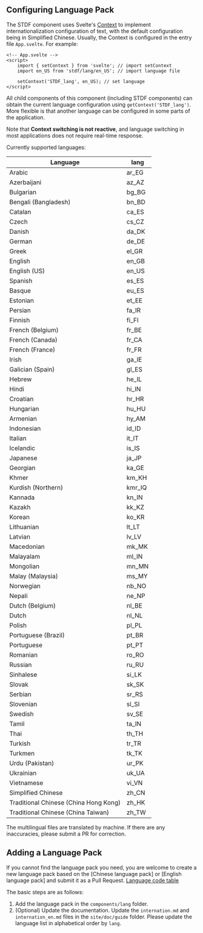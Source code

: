 ## Configuring Language Pack

The STDF component uses Svelte's [Context](https://svelte.dev/docs#run-time-svelte-setcontext) to implement internationalization configuration of text, with the default configuration being in Simplified Chinese. Usually, the Context is configured in the entry file `App.svelte`. For example:

```svelte
<!-- App.svelte -->
<script>
    import { setContext } from 'svelte'; // import setContext
    import en_US from 'stdf/lang/en_US'; // import language file
    
    setContext('STDF_lang', en_US); // set language
</script>
```

All child components of this component (including STDF components) can obtain the current language configuration using `getContext('STDF_lang')`. More flexible is that another language can be configured in some parts of the application.

Note that **Context switching is not reactive**, and language switching in most applications does not require real-time response.

Currently supported languages:

| Language                        | lang   |
| ------------------------------- | ------ |
| Arabic                          | ar_EG  |
| Azerbaijani                     | az_AZ  |
| Bulgarian                       | bg_BG  |
| Bengali (Bangladesh)            | bn_BD  |
| Catalan                         | ca_ES  |
| Czech                           | cs_CZ  |
| Danish                          | da_DK  |
| German                          | de_DE  |
| Greek                           | el_GR  |
| English                         | en_GB  |
| English (US)                    | en_US  |
| Spanish                         | es_ES  |
| Basque                          | eu_ES  |
| Estonian                        | et_EE  |
| Persian                         | fa_IR  |
| Finnish                         | fi_FI  |
| French (Belgium)                | fr_BE  |
| French (Canada)                 | fr_CA  |
| French (France)                 | fr_FR  |
| Irish                           | ga_IE  |
| Galician (Spain)                | gl_ES  |
| Hebrew                          | he_IL  |
| Hindi                           | hi_IN  |
| Croatian                        | hr_HR  |
| Hungarian                       | hu_HU  |
| Armenian                        | hy_AM  |
| Indonesian                      | id_ID  |
| Italian                         | it_IT  |
| Icelandic                       | is_IS  |
| Japanese                        | ja_JP  |
| Georgian                        | ka_GE  |
| Khmer                           | km_KH  |
| Kurdish (Northern)              | kmr_IQ |
| Kannada                         | kn_IN  |
| Kazakh                          | kk_KZ  |
| Korean                          | ko_KR  |
| Lithuanian                      | lt_LT  |
| Latvian                         | lv_LV  |
| Macedonian                      | mk_MK  |
| Malayalam                       | ml_IN  |
| Mongolian                       | mn_MN  |
| Malay (Malaysia)                | ms_MY  |
| Norwegian                       | nb_NO  |
| Nepali                          | ne_NP  |
| Dutch (Belgium)                 | nl_BE  |
| Dutch                           | nl_NL  |
| Polish                          | pl_PL  |
| Portuguese (Brazil)             | pt_BR  |
| Portuguese                      | pt_PT  |
| Romanian                        | ro_RO  |
| Russian                         | ru_RU  |
| Sinhalese                       | si_LK  |
| Slovak                          | sk_SK  |
| Serbian                         | sr_RS  |
| Slovenian                       | sl_SI  |
| Swedish                         | sv_SE  |
| Tamil                           | ta_IN  |
| Thai                            | th_TH  |
| Turkish                         | tr_TR  |
| Turkmen                         | tk_TK  |
| Urdu (Pakistan)                 | ur_PK  |
| Ukrainian                       | uk_UA  |
| Vietnamese                      | vi_VN  |
| Simplified Chinese              | zh_CN  |
| Traditional Chinese (China Hong Kong) | zh_HK  |
| Traditional Chinese (China Taiwan)    | zh_TW  |

The multilingual files are translated by machine. If there are any inaccuracies, please submit a PR for correction.

## Adding a Language Pack

If you cannot find the language pack you need, you are welcome to create a new language pack based on the [Chinese language pack] or [English language pack] and submit it as a Pull Request. [Language code table](http://www.lingoes.net/en/translator/langcode.htm)

The basic steps are as follows:

1. Add the language pack in the `components/lang` folder.
2. (Optional) Update the documentation. Update the `internation.md` and `internation_en.md` files in the `site/doc/guide` folder. Please update the language list in alphabetical order by `lang`.

